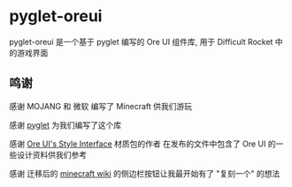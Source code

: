 # pyglet-oreui

pyglet-oreui 是一个基于 pyglet 编写的 Ore UI 组件库, 用于 Difficult Rocket 中的游戏界面

## 鸣谢

感谢 MOJANG 和 微软 编写了 Minecraft 供我们游玩

感谢 [pyglet](https://pyglet.readthedocs.io/) 为我们编写了这个库

感谢 [Ore UI's Style Interface](https://modrinth.com/resourcepack/bedrock-oreuis-style) 材质包的作者
在发布的文件中包含了 Ore UI 的一些设计资料供我们参考

感谢 迁移后的 [minecraft wiki](https://minecraft.wiki/) 的侧边栏按钮让我最开始有了 "复刻一个" 的想法
